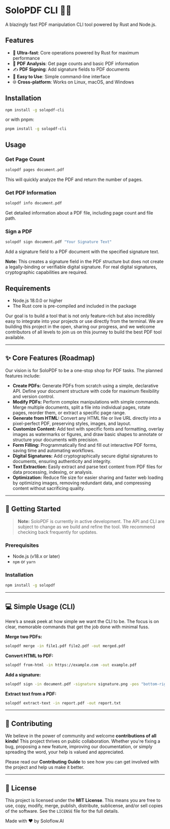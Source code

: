 # SoloPDF CLI 📄✨

A blazingly fast PDF manipulation CLI tool powered by Rust and Node.js.

## Features

- 🚀 **Ultra-fast**: Core operations powered by Rust for maximum performance
- 📄 **PDF Analysis**: Get page counts and basic PDF information
- ✍️ **PDF Signing**: Add signature fields to PDF documents
- 🔧 **Easy to Use**: Simple command-line interface
- 🌐 **Cross-platform**: Works on Linux, macOS, and Windows

## Installation

```bash
npm install -g solopdf-cli
```

or with pnpm:

```bash
pnpm install -g solopdf-cli
```

## Usage

### Get Page Count

```bash
solopdf pages document.pdf
```

This will quickly analyze the PDF and return the number of pages.

### Get PDF Information

```bash
solopdf info document.pdf
```

Get detailed information about a PDF file, including page count and file path.

### Sign a PDF

```bash
solopdf sign document.pdf "Your Signature Text"
```

Add a signature field to a PDF document with the specified signature text.

**Note:** This creates a signature field in the PDF structure but does not create a legally-binding or verifiable digital signature. For real digital signatures, cryptographic capabilities are required.

## Requirements

- Node.js 18.0.0 or higher
- The Rust core is pre-compiled and included in the package

Our goal is to build a tool that is not only feature-rich but also incredibly easy to integrate into your projects or use directly from the terminal. We are building this project in the open, sharing our progress, and we welcome contributors of all levels to join us on this journey to build the best PDF tool available.

---

## ✨ Core Features (Roadmap)

Our vision is for SoloPDF to be a one-stop shop for PDF tasks. The planned features include:

- **Create PDFs:** Generate PDFs from scratch using a simple, declarative API. Define your document structure with code for maximum flexibility and version control.
- **Modify PDFs:** Perform complex manipulations with simple commands. Merge multiple documents, split a file into individual pages, rotate pages, reorder them, or extract a specific page range.
- **Generate from HTML:** Convert any HTML file or live URL directly into a pixel-perfect PDF, preserving styles, images, and layout.
- **Customize Content:** Add text with specific fonts and formatting, overlay images as watermarks or figures, and draw basic shapes to annotate or structure your documents with precision.
- **Form Filling:** Programmatically find and fill out interactive PDF forms, saving time and automating workflows.
- **Digital Signatures:** Add cryptographically secure digital signatures to documents, ensuring authenticity and integrity.
- **Text Extraction:** Easily extract and parse text content from PDF files for data processing, indexing, or analysis.
- **Optimization:** Reduce file size for easier sharing and faster web loading by optimizing images, removing redundant data, and compressing content without sacrificing quality.

---

## 🚀 Getting Started

> **Note:** SoloPDF is currently in active development. The API and CLI are subject to change as we build and refine the tool. We recommend checking back frequently for updates.

### Prerequisites

- Node.js (v18.x or later)
- `npm` or `yarn`

### Installation

```bash
npm install -g solopdf
```

---

## 💻 Simple Usage (CLI)

Here’s a sneak peek at how simple we want the CLI to be. The focus is on clear, memorable commands that get the job done with minimal fuss.

**Merge two PDFs:**

```bash
solopdf merge -in file1.pdf file2.pdf -out merged.pdf
```

**Convert HTML to PDF:**

```bash
solopdf from-html -in https://example.com -out example.pdf
```

**Add a signature:**

```bash
solopdf sign -in document.pdf -signature signature.png -pos "bottom-right" -out signed.pdf
```

**Extract text from a PDF:**

```bash
solopdf extract-text -in report.pdf -out report.txt
```

---

## 🤝 Contributing

We believe in the power of community and welcome **contributions of all kinds\!** This project thrives on public collaboration. Whether you're fixing a bug, proposing a new feature, improving our documentation, or simply spreading the word, your help is valued and appreciated.

Please read our **Contributing Guide** to see how you can get involved with the project and help us make it better.

---

## 📜 License

This project is licensed under the **MIT License**. This means you are free to use, copy, modify, merge, publish, distribute, sublicense, and/or sell copies of the software. See the `LICENSE` file for the full details.

Made with ❤️ by Soloflow.AI
